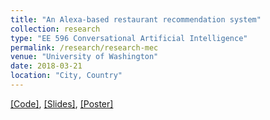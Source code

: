 ```yaml
---
title: "An Alexa-based restaurant recommendation system"
collection: research
type: "EE 596 Conversational Artificial Intelligence"
permalink: /research/research-mec
venue: "University of Washington"
date: 2018-03-21
location: "City, Country"
---
```


[[Code]](https://github.com/AlexXiao95/AlexaBots), 
[[Slides]](https://hao-fang.github.io/ee596_spr2018/slides/showcase/MosEisleyCantina_slides.pdf),
[[Poster]](https://hao-fang.github.io/ee596_spr2018/slides/showcase/MosEisleyCantina_poster.pdf)
